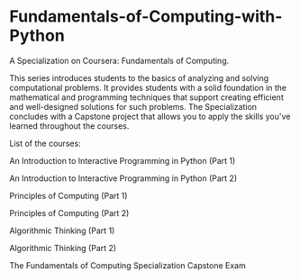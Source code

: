 # Fundamentals-of-Computing-with-Python
A Specialization on Coursera: Fundamentals of Computing. 

This series introduces students to the basics of analyzing and solving computational problems. It provides students with a solid foundation in the mathematical and programming techniques that support creating efficient and well-designed solutions for such problems. The Specialization concludes with a Capstone project that allows you to apply the skills you've learned throughout the courses.

List of the courses:

An Introduction to Interactive Programming in Python (Part 1)

An Introduction to Interactive Programming in Python (Part 2)

Principles of Computing (Part 1)

Principles of Computing (Part 2)

Algorithmic Thinking (Part 1)

Algorithmic Thinking (Part 2)

The Fundamentals of Computing Specialization Capstone Exam

